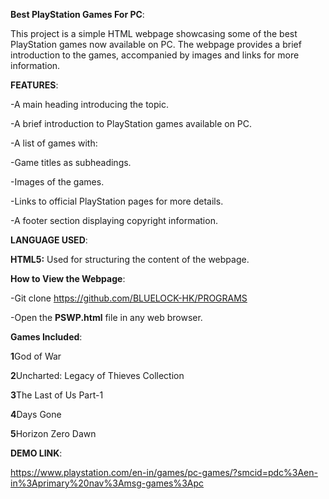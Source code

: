 **Best PlayStation Games For PC**:

This project is a simple HTML webpage showcasing some of the best PlayStation games now available on PC. The webpage provides a brief introduction to the games, accompanied by images and links for more information.

**FEATURES**:

-A main heading introducing the topic.

-A brief introduction to PlayStation games available on PC.

-A list of games with:

-Game titles as subheadings.

-Images of the games.

-Links to official PlayStation pages for more details.

-A footer section displaying copyright information.

**LANGUAGE USED**:

**HTML5:** Used for structuring the content of the webpage.

**How to View the Webpage**:

-Git clone https://github.com/BLUELOCK-HK/PROGRAMS

-Open the **PSWP.html** file in any web browser.

**Games Included**:

**1**God of War

**2**Uncharted: Legacy of Thieves Collection

**3**The Last of Us Part-1

**4**Days Gone

**5**Horizon Zero Dawn

**DEMO LINK**:

https://www.playstation.com/en-in/games/pc-games/?smcid=pdc%3Aen-in%3Aprimary%20nav%3Amsg-games%3Apc
